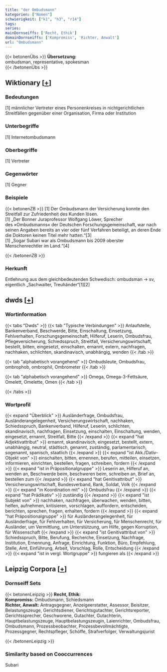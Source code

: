```yaml
---
title: "der Ombudsmann"
kategorien: ["Nomen"]
schwierigkeit: ["k1", "h3", "r14"]
tags:
series:
mainDornseiffs: ['Recht, Ethik']
domainDornseiffs: ['Kompromiss', 'Richter, Anwalt']
url: "Ombudsmann"
---
```


{{< betonenÜbs >}}
**Übersetzung:**  
ombudsman, representative, spokesman  
{{< /betonenÜbs >}}

## Wiktionary [[+](https://de.wiktionary.org/wiki/Ombudsmann)]

### Bedeutungen
[1] männlicher Vertreter eines Personenkreises in nichtgerichtlichen Streitfällen gegenüber einer Organisation, Firma oder Institution  

### Unterbegriffe
[1] Internetombudsmann  

### Oberbegriffe
[1] Vertreter  

### Gegenwörter
[1] Gegner  

### Beispiele
{{< betonenZB >}}
[1] Der Ombudsmann der Versicherung konnte den Streitfall zur Zufriedenheit des Kunden lösen.  
[1] „Der Bonner Juraprofessor Wolfgang Löwer, Sprecher des »Ombudsmanns« der Deutschen Forschungsgemeinschaft, war nach seinen Angaben bereits an vier oder fünf Verfahren beteiligt, an deren Ende die Doktoren keinen Titel mehr hatten.“[3]  
[1] „Sogar Subari war als Ombudsmann bis 2009 oberster Menschenrechtler im Land.“[4]  

{{< /betonenZB >}}
### Herkunft
Entlehnung aus dem gleichbedeutenden Schwedisch: ombudsman → sv, eigentlich „Sachwalter, Treuhänder“[1][2]  



## dwds [[+](https://www.dwds.de/wb/Ombudsmann)]

### Wortinformation
{{< tabs "Dwds" >}}
{{< tab "Typische Verbindungen" >}}
Anlaufstelle, Bankenverband, Beschwerde, Bitte, Einschaltung, Einsetzung, Fehlverhalten, Forschungsgemeinschaft, Hilferuf, Leserin, Ombudsfrau, Pflegeversicherung, Schiedsspruch, Streitfall, Versicherungswirtschaft, bestellt, bitten, eingesetzt, einschalten, ernannt, extern, nachfragen, nachhaken, schlichten, skandinavisch, unabhängig, wenden
{{< /tab >}}

{{< tab "alphabetisch vorangehend" >}}
Ombudsleute, Ombudsfrau, ombrophob, ombrophil, Ombrometer
{{< /tab >}}

{{< tab "alphabetisch vorangehend" >}}
Omega, Omega-3-Fettsäure, Omelett, Omelette, Omen
{{< /tab >}}

{{< /tabs >}}

### Wortprofil
{{< expand "Überblick" >}} Ausländerfrage, Ombudsfrau, Ausländerangelegenheit, Versicherungswirtschaft, nachhaken, Schiedsspruch, Bankenverband, Hilferuf, Leserin, schlichten, skandinavisch, nachfragen, Einsetzung, einschalten, Einschaltung, wenden, eingesetzt, ernannt, Streitfall, Bitte {{< /expand >}}
{{< expand "hat Adjektivattribut" >}} ernannt, skandinavisch, eingesetzt, bestellt, extern, unabhängig, neutral, städtisch, genannt, zuständig, parlamentarisch, sogenannt, spanisch, staatlich {{< /expand >}}
{{< expand "ist Akk./Dativ-Objekt von" >}} einschalten, bitten, ernennen, berufen, mitteilen, einsetzen, informieren, einrichten, bestellen, fragen, schreiben, fordern {{< /expand >}}
{{< expand "ist in Präpositionalgruppe" >}} Leserin an, Hilferuf an, wenden an, Beschwerde beim, beschweren beim, schreiben an, Brief an, bestellen zum {{< /expand >}}
{{< expand "hat Genitivattribut" >}} Versicherungswirtschaft, Bundesverband, Bank, Soldat, Volk {{< /expand >}}
{{< expand "in Koordination mit" >}} Ombudsfrau {{< /expand >}}
{{< expand "hat Prädikativ" >}} zuständig {{< /expand >}}
{{< expand "ist Subjekt von" >}} nachhaken, nachfragen, überwachen, wenden, bitten, helfen, aufnehmen, kritisieren, vorschlagen, auffordern, entscheiden, berichten, sprechen, fragen, erhalten, fordern {{< /expand >}}
{{< expand "hat Präpositionalgruppe" >}} für Ausländerangelegenheit, für Ausländerfrage, für Fehlverhalten, für Versicherung, für Menschenrecht, für Ausländer, um Vermittlung, um Unterstützung, um Hilfe, gegen Korruption, für Wissenschaft {{< /expand >}}
{{< expand "ist Genitivattribut von" >}} Schiedsspruch, Bitte, Berufung, Recherche, Einsetzung, Nachfrage, Institution, Ernennung, Anfrage, Einrichtung, Funktion, Büro, Empfehlung, Stelle, Amt, Einführung, Arbeit, Vorschlag, Rolle, Entscheidung {{< /expand >}}
{{< expand "ist in vergl. Wortgruppe" >}} fungieren als {{< /expand >}}

## Leipzig Corpora [[+](https://corpora.uni-leipzig.de/en/res?word=Ombudsmann&corpusId=deu_newscrawl-public_2018)]

### Dornseiff Sets
{{< betonenLeipzig >}}
**Recht, Ethik:**  
**Kompromiss:** Ombudsmann, Schiedsmann  
**Richter, Anwalt:** Antragsgegner, Anzeigeerstatter, Assessor, Beisitzer, Belastungszeuge, Gerichtsdiener, Gerichtsgutachter, Gerichtsreporter, Gerichtssprecher, Geschworene, Gutachter, Gutachterin, Hauptbelastungszeuge, Hauptbelastungszeugin, Laienrichter, Ombudsfrau, Ombudsmann, Prozessbeobachter, Prozessbevollmächtigte, Prozessgegner, Rechtspfleger, Schöffe, Strafverfolger, Verwaltungsjurist  

{{< /betonenLeipzig >}}

### Similarity based on Cooccurrences
Subari

